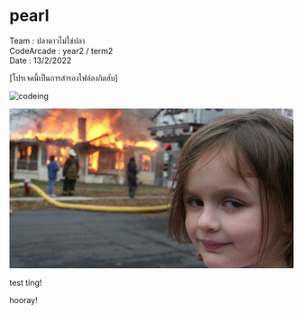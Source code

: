 # pearl
<p> Team : ปลาดาวไม่ใช่ปลา <br>
CodeArcade : year2 / term2 <br>
Date : 13/2/2022 </p>

[โปรเจคนี้เป็นการสำรองไฟล์ลงกิตฮับ]

![codeing](https://i.imgur.com/MvMxQ1a.gif)

![](src/meme.jpg)

test ting!

hooray!
